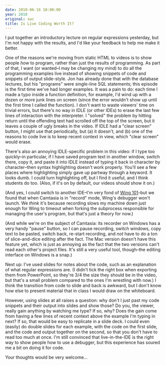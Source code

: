 ```yaml
---
date: 2010-06-16 10:00:00
year: 2010
original: swc
title: Is Live Coding Worth It?
---
```

<p>I put together an introductory lecture on regular expressions yesterday, but I'm not happy with the results, and I'd like your feedback to help me make it better.</p>
<p>One of the reasons we're moving from static HTML to videos is to show people <em>how</em> to program, rather than just the results of programming. As part of that, I want (or wanted–I may be changing my mind) to do all the programming examples live instead of showing snippets of code and snippets of output slide-style. Jon has already done that with the database lectures, but his "programs" were single-line SQL statements; this episode is the first time we've had longer examples. It was a pain to do: each time I made a typo inside a function definition, for example, I'd wind up with a dozen or more junk lines on screen (since the error wouldn't show up until the first time I called the function).  I don't want to waste viewers' time on trivial errors, but there's no way in IDLE (or other IDEs) to erase the last few lines of interaction with the interpreter. I "solved" the problem by hitting return until the offending text had scrolled off the top of the screen, but it leaves a couple of ugly breaks in the video. If IDLE had a "clear screen" button, I might use that periodically, but (a) it doesn't, and (b) one of the reasons to code live is to keep recent context in view, which "clear screen" would erase.</p>
<p>There's also an annoying IDLE-specific problem in this video: if I type too quickly–in particular, if I have saved program text in another window, switch there, copy it, and paste it into IDLE instead of typing it back in character by character–then syntax highlighting doesn't work properly. You'll see a few places where highlighting simply gave up partway through a keyword. It looks dumb. I could turn highlighting off, but I find it useful, and I think students do too. (Also, if it's on by default, our videos should show it on.)</p>
<p>(And yes, I could switch to another IDE–I'm very fond of <a href="http://www.wingware.com/wingide-101">Wing 101</a>–but we found that when Camtasia is in "record" mode, Wing's debugger won't launch.  We <em>think</em> it's because recording slows my machine down just enough for Wing to timeout when forking the subprocess responsible for managing the user's program, but that's just a theory for now.)</p>
<p>(And while we're on the subject of Camtasia: its recorder on Windows has a very handy "pause" button, so I can pause recording, switch windows, copy text to be pasted, switch back, re-start recording, and <em>not</em> have to do a ton of slice-and-dice editing after the fact. The Mac version doesn't have this feature yet, which is just as annoying as the fact that the two versions can't read each other's project files. It's still a very useful tool, though–the editing interface on Windows is a snap.)</p>
<p>Next up: I've used slides for notes about the code, such as an explanation of what regular expressions are. (I didn't tick the right box when exporting them from PowerPoint, so they're 3/4 the size they should be in the video, but that's a small problem compared to the ones I'm wrestling with now.) I think the transition from code to slide and back is awkward, but I don't know how else to present material that in class I would draw on the whiteboard.</p>
<p>However, using slides at all raises a question: why don't I just past my code snippets and their output into slides and show those? Do you, the viewer, really gain anything by watching me type? If so, why? Does the gain come from having a few lines of recent context above the example I'm typing in next? If so, that would be easy to replicate in a slide deck. I could even (easily) do double slides for each example, with the code on the first slide, and the code and output together on the second, so that you don't have to read too much at once. I'm still convinced that live-in-the-IDE is the right way to show people how to use a debugger, but this experience has soured me a bit on doing it for code.</p>
<p>Your thoughts would be very welcome…</p>
